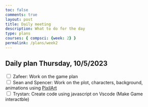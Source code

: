```yaml
---
toc: false
comments: true
layout: post
title: Daily meeting
description: What to do for the day
type: plans
courses: { compsci: {week: 2} }
permalink: /plans/week2
---
```


## Daily plan Thursday, 10/5/2023
<input type="checkbox" id="myCheckbox" /> <label for="myCheckbox"></label>
Zafeer: Work on the game plan <br>
<input type="checkbox" id="myCheckbox" /> <label for="myCheckbox"></label> Sean and Spencer: Work on the plot, characters, background, animations using [PixilArt](https://www.pixilart.com/)<br>
<input type="checkbox" id="myCheckbox" /> <label for="myCheckbox"></label> Trystan: Create code using javascript on Vscode (Make Game interactble) <br>


